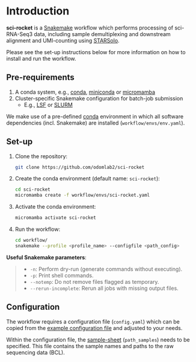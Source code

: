 # Introduction

**sci-rocket** is a [Snakemake](https://snakemake.readthedocs.io/en/stable/) workflow which performs processing of sci-RNA-Seq3 data, including sample demultiplexing and downstream alignment and UMI-counting using [STARSolo](https://github.com/alexdobin/STAR).

Please see the set-up instructions below for more information on how to install and run the workflow.

## Pre-requirements

1. A conda system, e.g., [conda](https://docs.conda.io/en/latest/), [miniconda](https://docs.conda.io/en/latest/miniconda.html) or [micromamba](https://micromamba.readthedocs.io/en/latest/)
2. Cluster-specific Snakemake configuration for batch-job submission
      * E.g., [LSF](https://github.com/Snakemake-Profiles/lsf) or [SLURM](https://github.com/Snakemake-Profiles/slurm)

We make use of a pre-defined [conda](https://docs.conda.io/en/latest/) environment in which all software dependencies (incl. Snakemake) are installed (`workflow/envs/env.yaml`).

## Set-up

1. Clone the repository:

      ```bash
      git clone https://github.com/odomlab2/sci-rocket
      ```

2. Create the conda environment (default name: `sci-rocket`):

      ```bash
      cd sci-rocket
      micromamba create -f workflow/envs/sci-rocket.yaml
      ```

3. Activate the conda environment:

      ```bash
      micromamba activate sci-rocket
      ```

4. Run the workflow:

      ```bash
      cd workflow/
      snakemake --profile <profile_name> --configfile <path_config>
      ```

**Useful Snakemake parameters**:

> * `-n`: Perform dry-run (generate commands without executing).
> * `-p`: Print shell commands.
> * `--notemp`: Do not remove files flagged as temporary.
> * `--rerun-incomplete`: Rerun all jobs with missing output files.

## Configuration

The workflow requires a configuration file (`config.yaml`) which can be copied from the [example configuration file](https://github.com/odomlab2/sci-rocket/blob/main/workflow/examples/example_config.yaml) and adjusted to your needs.

Within the configuration file, the [sample-sheet](overview_files.md) (`path_samples`) needs to be specified. This file contains the sample names and paths to the raw sequencing data (BCL).
